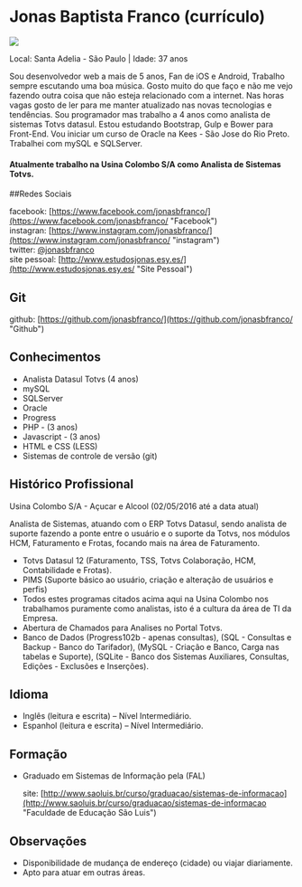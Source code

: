 # Jonas Baptista Franco (currículo)

<img src="https://s.gravatar.com/avatar/68ecdd30be255573dbf263099f786b86?s=80" />

Local: Santa Adelia - São Paulo | Idade: 37 anos

Sou desenvolvedor web a mais de 5 anos, Fan de iOS e Android, Trabalho sempre escutando uma boa música. 
Gosto muito do que faço e não me vejo fazendo outra coisa que não esteja relacionado com a internet. 
Nas horas vagas gosto de ler para me manter atualizado nas novas tecnologias e tendências. 
Sou programador mas trabalho a 4 anos como analista de sistemas Totvs datasul. 
Estou estudando Bootstrap, Gulp e Bower para Front-End. 
Vou iniciar um curso de Oracle na Kees - São Jose do Rio Preto. Trabalhei com mySQL e SQLServer.


#### Atualmente trabalho na Usina Colombo S/A como Analista de Sistemas Totvs.

##Redes Sociais

facebook: [https://www.facebook.com/jonasbfranco/](https://www.facebook.com/jonasbfranco/ "Facebook")  
instagran: [https://www.instagram.com/jonasbfranco/](https://www.instagram.com/jonasbfranco/ "instagram")  
twitter: [@jonasbfranco](http://twitter.com/jonasbfranco "Twitter")  
site pessoal: [http://www.estudosjonas.esy.es/](http://www.estudosjonas.esy.es/ "Site Pessoal")


## Git
github: [https://github.com/jonasbfranco/](https://github.com/jonasbfranco/ "Github")



## Conhecimentos
* Analista Datasul Totvs (4 anos)
* mySQL
* SQLServer
* Oracle
* Progress
* PHP - (3 anos)  
* Javascript - (3 anos)
* HTML e CSS (LESS) 
* Sistemas de controle de versão (git) 


## Histórico Profissional 
Usina Colombo S/A - Açucar e Alcool (02/05/2016 até a data atual)

Analista de Sistemas, atuando com o ERP Totvs Datasul, sendo analista de suporte fazendo a ponte entre o usuário e o suporte da Totvs, nos módulos HCM, Faturamento e Frotas, focando mais na área de Faturamento.
* Totvs Datasul 12 (Faturamento, TSS, Totvs Colaboração, HCM, Contabilidade e Frotas).
* PIMS (Suporte básico ao usuário, criação e alteração de usuários e perfis)
* Todos estes programas citados acima aqui na Usina Colombo nos trabalhamos puramente como analistas, isto é a cultura da área de TI da Empresa.
* Abertura de Chamados para Analises no Portal Totvs.
* Banco de Dados (Progress102b - apenas consultas), (SQL - Consultas e Backup - Banco do Tarifador), (MySQL - Criação e Banco, Carga nas tabelas e Suporte), (SQLite - Banco dos Sistemas Auxiliares, Consultas, Edições - Exclusões e Inserções).


## Idioma

* Inglês (leitura e escrita) – Nível Intermediário.
* Espanhol (leitura e escrita) – Nível Intermediário.




## Formação

* Graduado em Sistemas de Informação pela (FAL)
  
  site: [http://www.saoluis.br/curso/graduacao/sistemas-de-informacao](http://www.saoluis.br/curso/graduacao/sistemas-de-informacao "Faculdade de Educação São Luis")



## Observações

* Disponibilidade de mudança de endereço (cidade) ou viajar diariamente.
* Apto para atuar em outras áreas.
